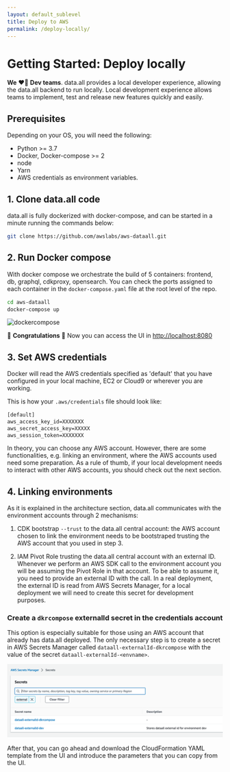 ```yaml
---
layout: default_sublevel
title: Deploy to AWS
permalink: /deploy-locally/
---
```


# **Getting Started: Deploy locally**

**We** ❤️‍🔥 **Dev teams**. data.all provides a local developer experience, allowing the data.all backend
to run locally. Local development experience allows teams to implement,
test and release new features quickly and easily.

## Prerequisites

Depending on your OS, you will need the following:

- Python >= 3.7
- Docker, Docker-compose >= 2
- node
- Yarn
- AWS credentials as environment variables.

## 1. Clone data.all code
data.all is fully dockerized with docker-compose, and can be started in a minute running the commands below:

```bash
git clone https://github.com/awslabs/aws-dataall.git
```

## 2. Run Docker compose

With docker compose we orchestrate the build of 5 containers: frontend, db, graphql, cdkproxy, opensearch.
You can check the ports assigned to each container in the `docker-compose.yaml` file at the root level of the repo.

```bash
cd aws-dataall
docker-compose up
```

![dockercompose](../img/docker_compose.png#zoom#shadow)

🎉 **Congratulations** 🎉 Now you can access the UI in [http://localhost:8080](http://localhost:8080)

## 3. Set AWS credentials
Docker will read the AWS credentials specified as 'default' that you have configured in your local machine, EC2 or Cloud9 or wherever you are working.

This is how your `.aws/credentials` file should look like:
```
[default]
aws_access_key_id=XXXXXXX
aws_secret_access_key=XXXXX
aws_session_token=XXXXXXX
```
In theory, you can choose any AWS account. However, there are some functionalities, e.g. linking an environment,
where the AWS accounts used need some preparation. As a rule of thumb, if your local development needs to interact with other
AWS accounts, you should check out the next section.

## 4. Linking environments

As it is explained in the architecture section, data.all communicates with the environment accounts through 2 mechanisms:
1) CDK bootstrap `--trust` to the data.all central account: the AWS account chosen to link the environment needs to be bootstraped trusting the AWS account that 
you used in step 3.


2) IAM Pivot Role trusting the data.all central account with an external ID. Whenever we perform an AWS SDK call to the environment account you will be assuming the Pivot Role in that account.
To be able to assume it, you need to provide an external ID with the call. In a real deployment, the external ID
is read from AWS Secrets Manager, for a local deployment we will need to create this secret for development purposes.


### Create a `dkrcompose` externalId secret in the credentials account

This option is especially suitable for those using an AWS account that already has data.all deployed. The only
necessary step is to create a secret in AWS Secrets Manager called `dataall-externalId-dkrcompose` with the 
value of the secret `dataall-externalId-<envname>`.

![dockercompose](../img/docker_compose_secrets.png#zoom#shadow)

After that, you can go ahead and download the CloudFormation YAML template from the UI and introduce the parameters
that you can copy from the UI.













